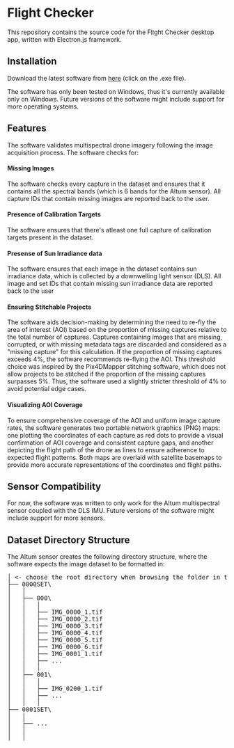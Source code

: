 # Flight Checker

This repository contains the source code for the Flight Checker desktop app, written with Electron.js framework.

## Installation

Download the latest software from [here](https://github.com/FareedFarag/FlightCheckerElectron/releases/tag/v1.0.0) (click on the .exe file). 

The software has only been tested on Windows, thus it's currently available only on Windows. Future versions of the software might include support for more operating systems.

## Features

The software validates multispectral drone imagery following the image acquisition process. The software checks for:

#### Missing Images

The software checks every capture in the dataset and ensures that it contains all the spectral bands (which is 6 bands for the Altum sensor). All capture IDs that contain missing images are reported back to the user.

#### Presence of Calibration Targets

The software ensures that there's atleast one full capture of calibration targets present in the dataset.

#### Presense of Sun Irradiance data

The software ensures that each image in the dataset contains sun irradiance data, which is collected by a downwelling light sensor (DLS). All image and set IDs that contain missing sun irradiance data are reported back to the user

#### Ensuring Stitchable Projects

The software aids decision-making by determining the need to re-fly the area of interest (AOI) based on the proportion of missing captures relative to the total number of captures. Captures containing images that are missing, corrupted, or with missing metadata tags are discarded and considered as a "missing capture" for this calculation. If the proportion of missing captures exceeds 4%, the software recommends re-flying the AOI. This threshold choice was inspired by the Pix4DMapper stitching software, which does not allow projects to be stitched if the proportion of the missing captures surpasses 5%. Thus, the software used a slightly stricter threshold of 4% to avoid potential edge cases.

#### Visualizing AOI Coverage

To ensure comprehensive coverage of the AOI and uniform image capture rates, the software generates two portable network graphics (PNG) maps: one plotting the coordinates of each capture as red dots to provide a visual confirmation of AOI coverage and consistent capture gaps, and another depicting the flight path of the drone as lines to ensure adherence to expected flight patterns. Both maps are overlaid with satellite basemaps to provide more accurate representations of the coordinates and flight paths.

## Sensor Compatibility

For now, the software was written to only work for the Altum multispectral sensor coupled with the DLS IMU. Future versions of the software might include support for more sensors.

## Dataset Directory Structure

The Altum sensor creates the following directory structure, where the software expects the image dataset to be formatted in:

<pre>
│ <- choose the root directory when browsing the folder in the software
├── 0000SET\
│   │
│   ├── 000\
│   │   │
│   │   ├── IMG_0000_1.tif
│   │   ├── IMG_0000_2.tif
│   │   ├── IMG_0000_3.tif
│   │   ├── IMG_0000_4.tif
│   │   ├── IMG_0000_5.tif
│   │   ├── IMG_0000_6.tif
│   │   ├── IMG_0001_1.tif
│   │   ├── ...
│   │   │
│   ├── 001\
│   │   │
│   │   ├── IMG_0200_1.tif
│   │   ├── ...
│   │   │
├── 0001SET\
│   │
│   ├── ...
│   │
│   │
</pre>
